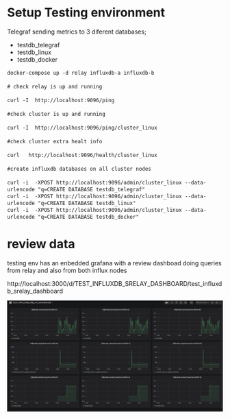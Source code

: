 # Setup Testing environment

Telegraf sending metrics to 3 diferent databases;

* testdb_telegraf
* testdb_linux
* testdb_docker   

```
docker-compose up -d relay influxdb-a influxdb-b

# check relay is up and running

curl -I  http://localhost:9096/ping

#check cluster is up and running

curl -I  http://localhost:9096/ping/cluster_linux

#check cluster extra healt info

curl   http://localhost:9096/health/cluster_linux

#create influxdb databases on all cluster nodes 

curl -i  -XPOST http://localhost:9096/admin/cluster_linux --data-urlencode "q=CREATE DATABASE testdb_telegraf"
curl -i  -XPOST http://localhost:9096/admin/cluster_linux --data-urlencode "q=CREATE DATABASE testdb_linux"
curl -i  -XPOST http://localhost:9096/admin/cluster_linux --data-urlencode "q=CREATE DATABASE testdb_docker"
```

# review data

testing env has an enbedded grafana with a review dashboad doing queries from relay and also from both influx nodes

http://localhost:3000/d/TEST_INFLUXDB_SRELAY_DASHBOARD/test_influxdb_srelay_dashboard


![dashboard](./test_dashboard.png)
